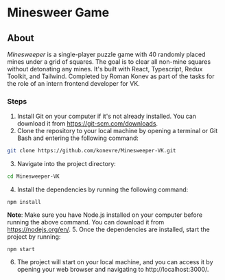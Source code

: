 # Minesweer Game

## About

_Minesweeper_ is a single-player puzzle game with 40 randomly placed mines under a grid of squares. The goal is to clear all non-mine squares without detonating any mines. It's built with React, Typescript, Redux Toolkit, and Tailwind. Completed by Roman Konev as part of the tasks for the role of an intern frontend developer for VK.

### Steps

1. Install Git on your computer if it's not already installed. You can download it from https://git-scm.com/downloads.
2. Clone the repository to your local machine by opening a terminal or Git Bash and entering the following command:

```bash
git clone https://github.com/konevre/Minesweeper-VK.git
```

3. Navigate into the project directory:

```bash
cd Minesweeper-VK
```

4. Install the dependencies by running the following command:

```
npm install
```

**Note**: Make sure you have Node.js installed on your computer before running the above command. You can download it from https://nodejs.org/en/. 5. Once the dependencies are installed, start the project by running:

```
npm start
```

6. The project will start on your local machine, and you can access it by opening your web browser and navigating to http://localhost:3000/.
